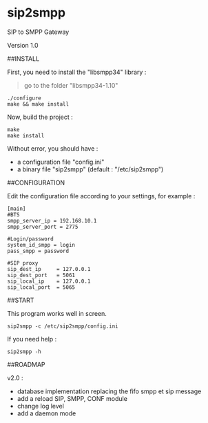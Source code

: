sip2smpp
========

SIP to SMPP Gateway

Version 1.0

##INSTALL

  First, you need to install the "libsmpp34" library :

> go to the folder "libsmpp34-1.10"

    ./configure
    make && make install
    
  Now, build the project :
      
    make
    make install
    
  Without error, you should have :
* a configuration file "config.ini"
* a binary file "sip2smpp" (default : "/etc/sip2smpp")
    
##CONFIGURATION

  Edit the configuration file according to your settings, for example :

    [main]
    #BTS
    smpp_server_ip = 192.168.10.1
    smpp_server_port = 2775
    
    #Login/password
    system_id_smpp = login
    pass_smpp = password
    
    #SIP proxy
    sip_dest_ip     = 127.0.0.1
    sip_dest_port   = 5061
    sip_local_ip    = 127.0.0.1
    sip_local_port  = 5065

##START

This program works well in screen.

    sip2smpp -c /etc/sip2smpp/config.ini
  
  If you need help :

    sip2smpp -h

##ROADMAP

v2.0 :
* database implementation replacing the fifo smpp et sip message
* add a reload SIP, SMPP, CONF module
* change log level
* add a daemon mode
 






